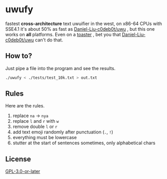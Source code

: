 # uwufy
fastest **cross-architecture** text uwuifier in the west, on x86-64 CPUs with
 SSE4.1 it's about 50% as fast as
 [Daniel-Liu-c0deb0t/uwu](https://github.com/Daniel-Liu-c0deb0t/uwu)
, but this one works on **all** platforms. Even on a
 [toaster](https://www.embeddedarm.com/blog/netbsd-toaster-powered-by-the-ts-7200-arm9-sbc/)
, bet you that
 [Daniel-Liu-c0deb0t/uwu](https://github.com/Daniel-Liu-c0deb0t/uwu)
 can't do that.

## How to?
Just pipe a file into the program and see the results.
```sh
./uwufy < ./tests/test_10k.txt > out.txt
```

## Rules
Here are the rules.
1. replace `na` -> `nya`
2. replace `l` and `r` with `w`
3. remove double `l` or `r`
4. add text emoji randomly after punctuation (`.`, `!`)
5. everything must be lowercase
6. stutter at the start of sentences sometimes, only alphabetical chars

## License
[GPL-3.0-or-later](./LICENSE)

